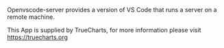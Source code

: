 Openvscode-server provides a version of VS Code that runs a server on a remote machine.

This App is supplied by TrueCharts, for more information please visit https://truecharts.org
